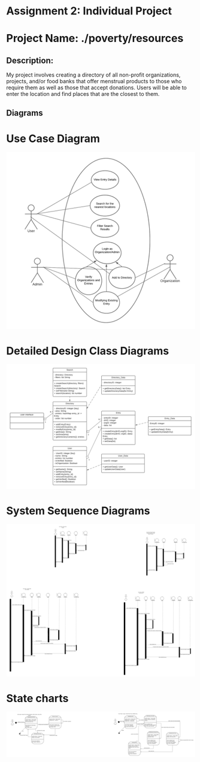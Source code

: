 # **Assignment 2:** Individual Project
# Project Name: ./poverty/resources

## Description:
My project involves creating a directory of all non-profit organizations, projects, and/or food banks that offer menstrual products to those who require them as well as those that accept donations. Users will be able to enter the location and find places that are the closest to them.

## Diagrams

# Use Case Diagram
![Use Case Diagram](docs/diagrams/Use_Case_Diagram.png)

# Detailed Design Class Diagrams
![Design Class Diagrams](docs/diagrams/Design_Class_Diagram.png)

# System Sequence Diagrams
![System Sequence Diagrams](docs/diagrams/SSD.png)

# State charts
![State Charts](docs/diagrams/State_Chart.png)



